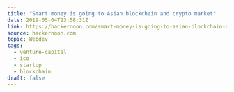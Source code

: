 ```yaml
---
title: "Smart money is going to Asian blockchain and crypto market"
date: 2019-05-04T23:58:31Z
link: https://hackernoon.com/smart-money-is-going-to-asian-blockchain-and-crypto-market-cb01cfe8c37d?source=rss----3a8144eabfe3---4
source: hackernoon.com
topic: Webdev
tags:
  - venture-capital
  - ico
  - startup
  - blockchain
draft: false
---
```

